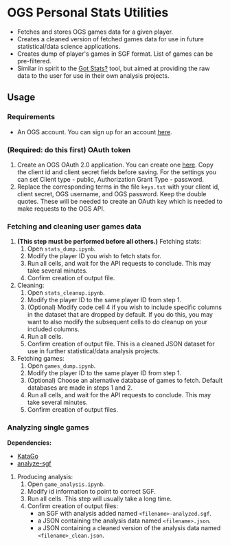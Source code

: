 # OGS Personal Stats Utilities
* Fetches and stores OGS games data for a given player.
* Creates a cleaned version of fetched games data for use in future statistical/data science applications.
* Creates dump of player's games in SGF format. List of games can be pre-filtered.
* Similar in spirit to the [Got Stats?](https://avavt.github.io/gotstats/#/) tool, but aimed at providing the raw data to the user for use in their own analysis projects.

## Usage

### Requirements

* An OGS account. You can sign up for an account [here](https://online-go.com/).

### **(Required: do this first)** OAuth token
1. Create an OGS OAuth 2.0 application. You can create one [here](https://online-go.com/oauth2/applications/). Copy the client id and client secret fields before saving. For the settings you can set Client type - public, Authorization Grant Type - password.
2. Replace the corresponding terms in the file `keys.txt` with your client id, client secret, OGS username, and OGS password. Keep the double quotes. These will be needed to create an OAuth key which is needed to make requests to the OGS API.
    
### Fetching and cleaning user games data
1. **(This step must be performed before all others.)** Fetching stats:
    1. Open `stats_dump.ipynb`.
    2. Modify the player ID you wish to fetch stats for.
    2. Run all cells, and wait for the API requests to conclude. This may take several minutes.
    3. Confirm creation of output file.
2. Cleaning:
    1. Open `stats_cleanup.ipynb`.
    2. Modify the player ID to the same player ID from step 1.
    3. (Optional) Modify code cell 4 if you wish to include specific columns in the dataset that are dropped by default. If you do this, you may want to also modify the subsequent cells to do cleanup on your included columns.
    3. Run all cells.
    4. Confirm creation of output file. This is a cleaned JSON dataset for use in further statistical/data analysis projects.
3. Fetching games:
    1. Open `games_dump.ipynb`.
    2. Modify the player ID to the same player ID from step 1.
    3. (Optional) Choose an alternative database of games to fetch. Default databases are made in steps 1 and 2.
    3. Run all cells, and wait for the API requests to conclude. This may take several minutes.
    4. Confirm creation of output files.

### Analyzing single games

**Dependencies:**
* [KataGo](https://github.com/lightvector/KataGo)
* [analyze-sgf](https://github.com/9beach/analyze-sgf)

1. Producing analysis:
    1. Open `game_analysis.ipynb`.
    2. Modify id information to point to correct SGF.
    3. Run all cells. This step will usually take a long time.
    4. Confirm creation of output files:
        * an SGF with analysis added named `<filename>-analyzed.sgf`.
        * a JSON containing the analysis data named `<filename>.json`.
        * a JSON containing a cleaned version of the analysis data named `<filename>_clean.json`.